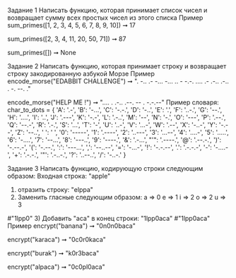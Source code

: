 Задание 1
Написать функцию, которая принимает список чисел и возвращает сумму всех простых чисел из этого списка
Пример
sum_primes([1, 2, 3, 4, 5, 6, 7, 8, 9, 10]) ➞ 17

sum_primes([2, 3, 4, 11, 20, 50, 71]) ➞ 87

sum_primes([]) ➞ None

Задание 2
Написать функцию, которая принимает строку и возвращает строку закодированную азбукой Морзе 
Пример
encode_morse("EDABBIT CHALLENGE") ➞ ". -.. .- -... -... .. -   -.-. .... .- .-.. .-.. . -. --. ."

encode_morse("HELP ME !") ➞ ".... . .-.. .--.   -- .   -.-.--"
Пример словаря:
char_to_dots = {
  'A': '.-', 'B': '-...', 'C': '-.-.', 'D': '-..', 'E': '.', 'F': '..-.',
  'G': '--.', 'H': '....', 'I': '..', 'J': '.---', 'K': '-.-', 'L': '.-..',
  'M': '--', 'N': '-.', 'O': '---', 'P': '.--.', 'Q': '--.-', 'R': '.-.',
  'S': '...', 'T': '-', 'U': '..-', 'V': '...-', 'W': '.--', 'X': '-..-',
  'Y': '-.--', 'Z': '--..', ' ': ' ', '0': '-----',
  '1': '.----', '2': '..---', '3': '...--', '4': '....-', '5': '.....',
  '6': '-....', '7': '--...', '8': '---..', '9': '----.',
  '&': '.-...', "'": '.----.', '@': '.--.-.', ')': '-.--.-', '(': '-.--.',
  ':': '---...', ',': '--..--', '=': '-...-', '!': '-.-.--', '.': '.-.-.-',
  '-': '-....-', '+': '.-.-.', '"': '.-..-.', '?': '..--..', '/': '-..-.'
}

Задание 3
Написать функцию, кодирующую строки следующим образом:
Входная строка: "apple"
1) отразить строку: "elppa"
2) Заменить гласные следующим образом:
a => 0
e => 1
i => 2
o => 2
u => 3

#"1lpp0"
3) Добавить "aca" в конец строки: "1lpp0aca"
#"1lpp0aca"
Пример
encrypt("banana") ➞ "0n0n0baca"

encrypt("karaca") ➞ "0c0r0kaca"

encrypt("burak") ➞ "k0r3baca"

encrypt("alpaca") ➞ "0c0pl0aca"



